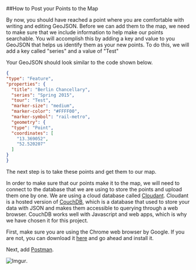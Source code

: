 ##How to Post your Points to the Map

By now, you should have reached a point where you are comfortable with writing and editing GeoJSON.  Before we can add them to the map, we need to make sure that we include information to help make our points searchable.  You will accomplish this by adding a key and value to you GeoJSON that helps us identify them as your new points.  To do this, we will add a key called "series" and a value of "Test"

Your GeoJSON should look similar to the code shown below. 

```json
{
"type": "Feature",
"properties": {
  "title": "Berlin Chancellary",
  "series": "Spring 2015",
  "tour": "Test",
  "marker-size": "medium",
  "marker-color": "#FFFF00",
  "marker-symbol": "rail-metro",
  "geometry": {
  "type": "Point",
  "coordinates": [
    "13.369052",
    "52.520207"
  ]
}
}
```
The next step is to take these points and get them to our map.

In order to make sure that our points make it to the map, we will need to connect to the database that we are using to store the points and upload them one by one.  We are using a cloud database called [Cloudant](https://cloudant.com/).  Cloudant is a hosted version of [CouchDB](http://couchdb.apache.org/), which is a database that used to store your data with JSON and makes them accessible to querying through a web browser.  CouchDB works well with Javascript and web apps, which is why we have chosen it for this project.

First, make sure you are using the Chrome web browser by Google.  If you are not, you can download it [here](https://www.google.com/chrome/browser/desktop/) and go ahead and install it.

Next, add [Postman](https://chrome.google.com/webstore/detail/postman/fhbjgbiflinjbdggehcddcbncdddomop?hl=en).

![Imgur](http://i.imgur.com/ci2WODU.png).
